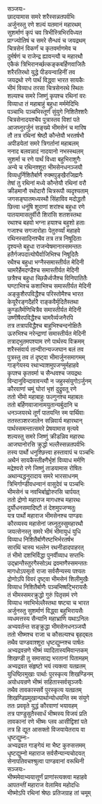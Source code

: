 सञ्जयः-  
छादयामास समरे शरैस्सन्नतपर्वभिः  
अर्जुनस्तु रणे शल्यं यतमानं महारथम्  
सुशर्माणं कृपं चव त्रिभीस्त्रिभिरविध्यत  
प्राग्ज्योतिषं च समरे सैन्धवं च जयद्रथम्  
चित्रसेनं विकर्णं च कृतवर्माणमेव च  
दुर्मर्षणं च राजेन्द्र ह्यावन्त्यौ च महारथौ  
एकैकं त्रिभिरानर्च्छत्कङ्कबर्हिणवाजितैः  
शरैरतिरथो युद्धे पीडयन्वाहिनीं तव  
जयद्रथो रणे पार्थं विद्ध्वा भारत सायकैः  
भीमं विव्याध तरसा चित्रसेनरथे स्थितः  
शल्यश्च समरे जिष्णुं कृपश्च रथिनां वरः  
विव्याधा तं महाबाहुं बहुधा मर्ममेदिभिः  
पञ्चाभिः पञ्चभिस्तूर्णं सुंयुगे निशितैश्शरैः  
चित्रसेनादयश्चैव पुत्रास्तव विशां पते  
आजघ्नुरर्जुनं सङ्ख्ये भीमसेनं च मारिष  
तौ तत्र रथिनां श्रेष्ठौ कौन्तेयौ भरतर्षभौ  
अपीडयेतां समरे त्रिगर्तानां महाबलम्  
ननाद बलवन्नादं नादयानो नभस्स्थलम्  
सुशर्मा च रणे पार्थं विध्वा बहुभिराशुगैः  
अन्ये च रथिनश्शूरा भीमसेनधनञ्जयौ  
विव्यधुर्निशितैर्बाणै रुक्मपुङ्खैरजिह्मगैः  
तेषां तु रथिनां मध्ये कौन्तेयौ रथिनां वरौ  
क्रीडमानौ रथोदारौ चित्ररूपौ व्यदृश्यताम्  
जगसङ्घातमध्यस्थौ सिंहाविव मदोद्धतौ  
छित्त्वा धनूंषि शूराणां शरांश्च बहुधा रणे  
पातयामासतुर्वीरौ शिरांसि शतशस्तथा  
रथाश्च बहवो भग्ना हयाश्च बहुशो हताः  
गजाश्च सगजारोहाः पेतुरुर्व्यां महाहवे  
रथिनस्सादिनश्चैव तत्र तत्र निषूदिताः  
दृश्यन्ते बहुधा राजन्वेषमानास्समन्ततः  
हतैर्गजपदात्योघैर्वाजिभिश्च निषूदितैः  
रथैश्च बहुधा भग्नैस्समास्तीर्यत मेदिनी  
चामरैर्हेमदण्डैश्च समास्तीर्यत मेदिनी  
छत्रैश्च बहुधा च्छिन्नैर्ध्वजैश्च विनिपातितैः  
घण्टाभिश्च कशाभिश्च समास्तीर्यत मेदिनी  
अङ्कुशैरपविद्धैश्च परिस्तोमैश्च भारत  
केयूरैरङ्गदैर्हारै राङ्कवैर्मृदितैस्तथा  
कुण्डलैर्मणिचित्रैव समास्तीर्यत मेदिनी  
उष्णीषैरपविद्धैश्च चामरैर्व्यजनैरपि  
तत्र तत्रापविद्धैश्च बाहुभिश्चन्दनोक्षितैः  
ऊरुभिश्च नरेन्द्राणां समास्तीर्यत मेदिनी  
तत्राद्भुतमपश्याम रणे पार्थस्य विक्रमम्  
शरैस्संवार्य तान्वीरान्यज्जघान बलं तव  
पुत्रस्तु तव तं दृष्ट्वा भीमार्जुनसमागमम्  
गाङ्गेयस्य रथाभ्याशमुपजग्मुर्महाहवे  
कृपश्च कृतवर्मा च सैन्धवश्च जयद्रथः  
विन्दानुविन्दावावन्त्यौ न जहुस्संयुगोऽर्जुनम्  
कौरवाणां चमूं घोरां भृशं दुद्रुवतू रणे  
ततो भीमो महाबाहुः फल्गुनश्च महाबलः  
ततो बर्हिणवाजानामयुतान्यर्बुदानि च  
धनञ्जयरथे तूर्णं पातयन्ति स्म पार्थिवाः  
ततस्तञ्शरजालेन सन्निवार्य महारथान्  
पार्थस्समन्तात्समरे प्रेषयामास मृत्यवे  
शल्यस्तु समरे जिष्णुं क्रीडन्निव महारथः  
आजघानोरसि क्रुद्धो भल्लैस्सन्नतपर्वभिः  
तस्य पार्थो धनुश्छित्त्वा हस्तावापं च पञ्चभिः  
अथैनं सायकैस्तीक्ष्णैर्भृशं विव्याध मर्मणि  
मद्रेश्वरो रणे जिष्णुं ताडयामास रोषितः  
अथान्यद्धनुरादाय समरे भारसाधनम्  
त्रिभिर्गाण्डीवधन्वानं वासुदेवं च पञ्चभिः  
भीमसेनं च नवभिर्बाह्वोरुरसि चार्पयत्  
ततो द्रोणो महाराज मागधश्च महारथः  
दुर्योधनसमादिष्टौ तं देशमुपजग्मतुः  
यत्र पार्थो महाराज भीमसेनश्च पाण्डवः  
कौरव्यस्य महासेनां जघ्नुतुस्सुमहारथौ  
जयत्सेनस्तु समरे भीमं भीमायुधं युधि  
विव्याध निशितैर्बाणैरष्टभिर्भरतर्षभ  
सारथिं चास्य भल्लेन रथनीडादपाहरत्  
तं भीमो दशभिर्विद्धा पुनर्वीव्याध सप्तभिः  
उद्भ्रान्तैस्तुरगैस्सोऽथ द्रवमाणैस्समन्ततः  
मागधोऽपसृतो राजा सर्वसैन्यस्य पश्यतः  
द्रोणोऽपि विवरं दृष्ट्वा भीमसेनं शिलीमुखैः  
विव्याध निशितैर्बाणैः पञ्चभिष्षट्भिरायसैः  
तं भीमस्समरक्रुद्धो गुरुं पितृसमं रणे  
विव्याध नवभिर्भल्लैस्तथा षष्ट्या च भारत  
अर्जुनस्तु सुशर्माणं विद्ध्वा बहुभिरायसैः  
व्यधमत्तस्य सैन्यानि महाभ्राणि यथाऽनिलः  
अभ्यवर्तन्त सङ्क्रुद्धा भीमसेनधनञ्जयौ  
ततो भीष्मश्च राजा च कौसल्यश्च बृहद्बलः  
तथैव पाण्डवाश्शूरा धृष्टद्युम्नश्च पार्षतः  
अभ्यद्रवन्रणे भीष्मं व्यादितास्यमिवान्तकम्  
शिखण्डी तु समासाद्य भरतानां पितामहम्  
अभ्यद्रवत संहृष्टो भयं त्यक्त्वा यतव्रतम्  
युधिष्ठिरमुखाः पार्थाः पुरस्कृत्य शिखण्डिनम्  
अयोधयन्रणे भीष्मं सहितास्सर्वसृञ्जयैः  
तथैव तावकास्सर्वे पुरस्कृत्य यतव्रतम्  
शिखण्डिप्रमुखान्पार्थान्योधयन्ति स्म संयुगे  
ततः प्रववृते युद्धं कौरवाणां भयावहम्  
तत्र पाण्डुसुतैस्सार्धं भीष्मस्य विजयं प्रति  
तावकानां रणे भीष्मः प्लव आसीद्विशां पते  
तत्र हि द्यूत आसक्तो विजयायेतराय वा  
धृष्टद्युम्नः-  
अभ्यद्रवत गाङ्गेयं मा भैष्ट कुरुसत्तमम्  
धृष्टद्युम्नो महाराज सर्वसैन्यान्यचोदयत्  
सेनापतिवचश्श्रुत्वा पाण्डवानां वरूथिनी  
सञ्जयः-  
भीष्ममेवाभ्ययात्तूर्णं प्राणांस्त्यक्त्वा महाहवे  
आपतन्तीं महाराज वेलामिव महोदधिः  
भीष्मोऽपि रथिनां श्रेष्ठः प्रतिजग्राह तां चमूम्  
